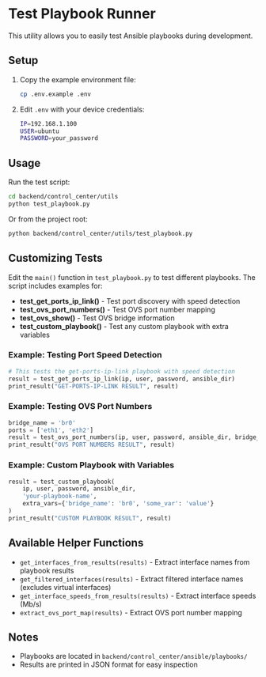# Test Playbook Runner

This utility allows you to easily test Ansible playbooks during development.

## Setup

1. Copy the example environment file:

   ```bash
   cp .env.example .env
   ```

2. Edit `.env` with your device credentials:
   ```bash
   IP=192.168.1.100
   USER=ubuntu
   PASSWORD=your_password
   ```

## Usage

Run the test script:

```bash
cd backend/control_center/utils
python test_playbook.py
```

Or from the project root:

```bash
python backend/control_center/utils/test_playbook.py
```

## Customizing Tests

Edit the `main()` function in `test_playbook.py` to test different playbooks. The script includes examples for:

- **test_get_ports_ip_link()** - Test port discovery with speed detection
- **test_ovs_port_numbers()** - Test OVS port number mapping
- **test_ovs_show()** - Test OVS bridge information
- **test_custom_playbook()** - Test any custom playbook with extra variables

### Example: Testing Port Speed Detection

```python
# This tests the get-ports-ip-link playbook with speed detection
result = test_get_ports_ip_link(ip, user, password, ansible_dir)
print_result("GET-PORTS-IP-LINK RESULT", result)
```

### Example: Testing OVS Port Numbers

```python
bridge_name = 'br0'
ports = ['eth1', 'eth2']
result = test_ovs_port_numbers(ip, user, password, ansible_dir, bridge_name, ports)
print_result("OVS PORT NUMBERS RESULT", result)
```

### Example: Custom Playbook with Variables

```python
result = test_custom_playbook(
    ip, user, password, ansible_dir,
    'your-playbook-name',
    extra_vars={'bridge_name': 'br0', 'some_var': 'value'}
)
print_result("CUSTOM PLAYBOOK RESULT", result)
```

## Available Helper Functions

- `get_interfaces_from_results(results)` - Extract interface names from playbook results
- `get_filtered_interfaces(results)` - Extract filtered interface names (excludes virtual interfaces)
- `get_interface_speeds_from_results(results)` - Extract interface speeds (Mb/s)
- `extract_ovs_port_map(results)` - Extract OVS port number mapping

## Notes

- Playbooks are located in `backend/control_center/ansible/playbooks/`
- Results are printed in JSON format for easy inspection
